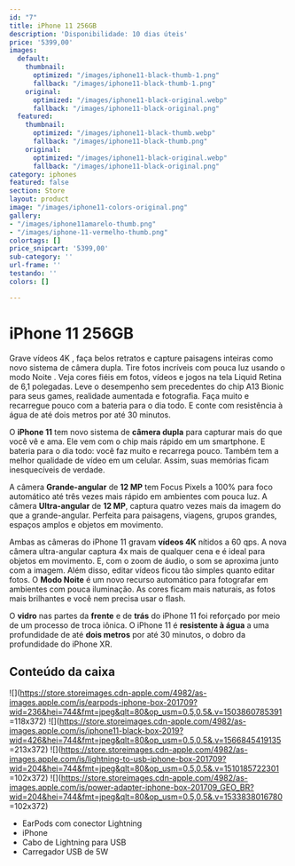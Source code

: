 ```yaml
---
id: "7"
title: iPhone 11 256GB
description: 'Disponibilidade: 10 dias úteis'
price: '5399,00'
images:
  default:
    thumbnail:
      optimized: "/images/iphone11-black-thumb-1.png"
      fallback: "/images/iphone11-black-thumb-1.png"
    original:
      optimized: "/images/iphone11-black-original.webp"
      fallback: "/images/iphone11-black-original.png"
  featured:
    thumbnail:
      optimized: "/images/iphone11-black-thumb.webp"
      fallback: "/images/iphone11-black-thumb.png"
    original:
      optimized: "/images/iphone11-black-original.webp"
      fallback: "/images/iphone11-black-original.png"
category: iphones
featured: false
section: Store
layout: product
image: "/images/iphone11-colors-original.png"
gallery:
- "/images/iphone11amarelo-thumb.png"
- "/images/iphone-11-vermelho-thumb.png"
colortags: []
price_snipcart: '5399,00'
sub-category: ''
url-frame: ''
testando: ''
colors: []

---
```

# iPhone 11 256GB

Grave vídeos 4K , faça belos retratos e capture paisagens inteiras como novo sistema de câmera dupla. Tire fotos incríveis com pouca luz usando o modo Noite . Veja cores fiéis em fotos, vídeos e jogos na tela Liquid Retina de 6,1 polegadas. Leve o desempenho sem precedentes do chip A13 Bionic para seus games, realidade aumentada e fotografia. Faça muito e recarregue pouco com a bateria para o dia todo. E conte com resistência à água de até dois metros por até 30 minutos.

O **iPhone 11** tem novo sistema de **câmera dupla** para capturar mais do que você vê e ama. Ele vem com o chip mais rápido em um smartphone. E bateria para o dia todo: você faz muito e recarrega pouco. Também tem a melhor qualidade de vídeo em um celular. Assim, suas memórias ficam inesquecíveis de verdade.

A câmera **Grande-angular** de **12 MP** tem Focus Pixels a 100% para foco automático até três vezes mais rápido em ambientes com pouca luz. A câmera **Ultra-angular** de **12 MP**, captura quatro vezes mais da imagem do que a grande-angular. Perfeita para paisagens, viagens, grupos grandes, espaços amplos e objetos em movimento.

Ambas as câmeras do iPhone 11 gravam **vídeos 4K** nítidos a 60 qps. A nova câmera ultra-angular captura 4x mais de qualquer cena e é ideal para objetos em movimento. E, com o zoom de áudio, o som se aproxima junto com a imagem. Além disso, editar vídeos ficou tão simples quanto editar fotos. O **Modo Noite** é um novo recurso automático para fotografar em ambientes com pouca iluminação. As cores ficam mais naturais, as fotos mais brilhantes e você nem precisa usar o flash.

O **vidro** nas partes da **frente** e de **trás** do iPhone 11 foi reforçado por meio de um processo de troca iônica. O iPhone 11 é **resistente à água** a uma profundidade de até **dois metros** por até 30 minutos, o dobro da profundidade do iPhone XR.

## Conteúdo da caixa

![](https://store.storeimages.cdn-apple.com/4982/as-images.apple.com/is/earpods-iphone-box-201709?wid=236&hei=744&fmt=jpeg&qlt=80&op_usm=0.5,0.5&.v=1503860785391 =118x372) ![](https://store.storeimages.cdn-apple.com/4982/as-images.apple.com/is/iphone11-black-box-2019?wid=426&hei=744&fmt=jpeg&qlt=80&op_usm=0.5,0.5&.v=1566845419135 =213x372) ![](https://store.storeimages.cdn-apple.com/4982/as-images.apple.com/is/lightning-to-usb-iphone-box-201709?wid=204&hei=744&fmt=jpeg&qlt=80&op_usm=0.5,0.5&.v=1510185722301 =102x372) ![](https://store.storeimages.cdn-apple.com/4982/as-images.apple.com/is/power-adapter-iphone-box-201709_GEO_BR?wid=204&hei=744&fmt=jpeg&qlt=80&op_usm=0.5,0.5&.v=1533838016780 =102x372)

* EarPods com conector Lightning
* iPhone
* Cabo de Lightning para USB
* Carregador USB de 5W